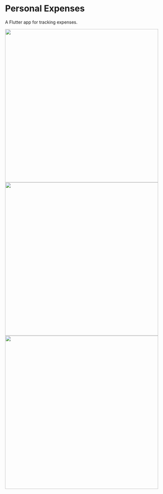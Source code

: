 # Personal Expenses

A Flutter app for tracking expenses.

<img src="https://i.imgur.com/7xPiQY9.png" height="500"> <img src="https://i.imgur.com/YePehEO.png" height="500">  <img src="https://i.imgur.com/LuI30uD.png" height="500">

